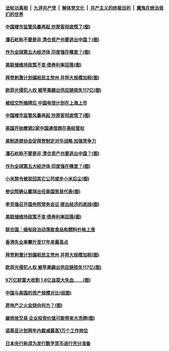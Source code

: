 ####  [法轮功真相](../../../../basic/blob/master/README.md?t=03190001) &nbsp;|&nbsp; [九评共产党](../../../../9ping.md/blob/master/README.md?t=03190001) &nbsp;|&nbsp; [解体党文化](../../../../jtdwh.md/blob/master/README.md?t=03190001)  &nbsp;|&nbsp; [共产主义的终极目的](../../../../gczydzjmd.md/blob/master/README.md?t=03190001) &nbsp;|&nbsp; [魔鬼在统治我们的世界](../../../../mgztzwmdsj.md/blob/master/README.md?t=03190001) 

#### [中国楼市监管风暴再起 炒房客彻底慌了(图)](../pages/p5/965978.md?t=03190001) 

#### [潘石屹称不要是非 清仓资产也要逃出中国？(图)](../pages/p5/965895.md?t=03190001) 

#### [作为全球第五大经济体 印度强在哪里？(图)](../pages/p5/965890.md?t=03190001) 

#### [美联储维持政策不变 债券利率回落(图)](../pages/p5/965893.md?t=03190001) 

#### [拜登刺激计划偏袒民主党州 并将大规模加税(图)](../pages/p5/965801.md?t=03190001) 

#### [欧菲光侵犯人权 被苹果踢出供应链损失117亿(图)](../pages/p5/965780.md?t=03190001) 

#### [被纽交所摘牌后 中国电信计划在上海上市](../pages/p5/965981.md?t=03190001) 

#### [中国楼市监管风暴再起 炒房客彻底慌了(图)](../pages/p5/965978.md?t=03190001) 

#### [美国开始撤销2家中国通信商在美经营权](../pages/p5/965964.md?t=03190001) 

#### [美制造商协会促拜登制定对华战略 加强竞争力](../pages/p5/965962.md?t=03190001) 

#### [潘石屹称不要是非 清仓资产也要逃出中国？(图)](../pages/p5/965895.md?t=03190001) 

#### [作为全球第五大经济体 印度强在哪里？(图)](../pages/p5/965890.md?t=03190001) 

#### [小米禁令被驳回其它公司或步小米后尘(图)](../pages/p5/965902.md?t=03190001) 

#### [参议院确认戴琪出任美国贸易代表(图)](../pages/p5/965900.md?t=03190001) 

#### [李克强召开国务院常务会议 提出经济的底线(图)](../pages/p5/965891.md?t=03190001) 

#### [美联储维持政策不变 债券利率回落(图)](../pages/p5/965893.md?t=03190001) 

#### [联合国：缅甸政治动荡致食品和燃料价格上涨](../pages/p5/965873.md?t=03190001) 

#### [香港失业率攀升至17年来最高点](../pages/p5/965871.md?t=03190001) 

#### [拜登刺激计划偏袒民主党州 并将大规模加税(图)](../pages/p5/965801.md?t=03190001) 

#### [欧菲光侵犯人权 被苹果踢出供应链损失117亿(图)](../pages/p5/965780.md?t=03190001) 

#### [9万亿财富大收割 1.8亿韭菜大失血……(图)](../pages/p5/965807.md?t=03190001) 

#### [中国与美国的资产规模对比(组图)](../pages/p5/965796.md?t=03190001) 

#### [房地产之火会烧向何方？(图)](../pages/p5/965802.md?t=03190001) 

#### [碳排放交易 企业投资价值可能带来大洗牌(图)](../pages/p5/965781.md?t=03190001) 

#### [诺基亚计划两年内裁减最高1万个工作岗位](../pages/p5/965765.md?t=03190001) 

#### [日本央行称须为发行数字货币进行充分准备](../pages/p5/965763.md?t=03190001) 

